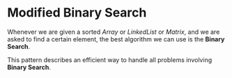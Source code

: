 # Modified Binary Search

Whenever we are given a sorted *Array* or *LinkedList* or *Matrix*, and we are asked to find a certain element, the best algorithm we can use is the **Binary Search**.

This pattern describes an efficient way to handle all problems involving **Binary Search**.
